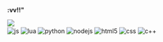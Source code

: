  **:vv!!"**
 
<div class="container">
  <img class = "image" src="https://media.discordapp.net/attachments/916180407257546756/917202575915356220/DQOpkRuXcAAV_Bb.png"></img>
<div style="display: inline_block">
  <img align="center" alt="js" src="https://img.shields.io/badge/JavaScript-20232A?style=for-the-badge&logo=javascript&logoColor=black" />
  <img align="center" alt="lua" src="https://img.shields.io/badge/Lua-20232A?style=for-the-badge&logo=lua&logoColor=black" />
  <img align="center" alt="python" src="https://img.shields.io/badge/Python-20232A?style=for-the-badge&logo=Python&logoColor=black" />
  <img align="center" alt="nodejs" src="https://img.shields.io/badge/Node.js-20232A?style=for-the-badge&logo=node.js&logoColor=black" />
  <img align="center" alt="html5" src="https://img.shields.io/badge/HTML5-20232A?style=for-the-badge&logo=html5&logoColor=black" />
  <img align="center" alt="css" src="https://img.shields.io/badge/CSS3-20232A?style=for-the-badge&logo=css3&logoColor=black" />
   <img align="center" alt="c++" src="https://img.shields.io/badge/cplusplus-20232A?style=for-the-badge&logo=c++&logoColor=black" />
</div><br/>
</div>
